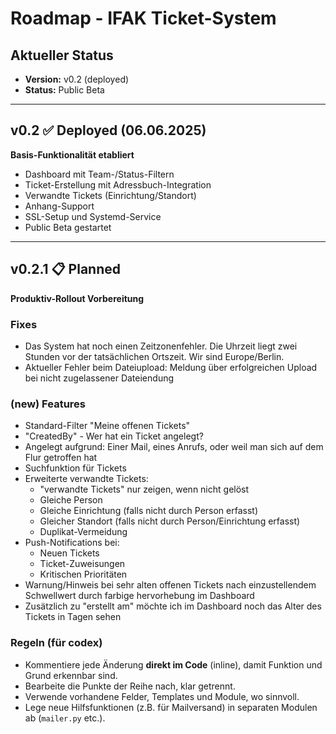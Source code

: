 # Roadmap - IFAK Ticket-System

## Aktueller Status
- **Version:** v0.2 (deployed)
- **Status:** Public Beta

---

## v0.2 ✅ **Deployed** (06.06.2025)
**Basis-Funktionalität etabliert**
- Dashboard mit Team-/Status-Filtern
- Ticket-Erstellung mit Adressbuch-Integration
- Verwandte Tickets (Einrichtung/Standort)
- Anhang-Support
- SSL-Setup und Systemd-Service
- Public Beta gestartet

---

## v0.2.1 📋 **Planned**
**Produktiv-Rollout Vorbereitung**

### Fixes

- Das System hat noch einen Zeitzonenfehler. Die Uhrzeit liegt zwei Stunden vor der tatsächlichen Ortszeit. Wir sind Europe/Berlin.
- Aktueller Fehler beim Dateiupload: Meldung über erfolgreichen Upload bei nicht zugelassener Dateiendung

### (new) Features

- Standard-Filter "Meine offenen Tickets"
- "CreatedBy" - Wer hat ein Ticket angelegt?
- Angelegt aufgrund: Einer Mail, eines Anrufs, oder weil man sich auf dem Flur getroffen hat
- Suchfunktion für Tickets
- Erweiterte verwandte Tickets:
  - "verwandte Tickets" nur zeigen, wenn nicht gelöst
  - Gleiche Person
  - Gleiche Einrichtung (falls nicht durch Person erfasst)
  - Gleicher Standort (falls nicht durch Person/Einrichtung erfasst)
  - Duplikat-Vermeidung
- Push-Notifications bei:
  - Neuen Tickets
  - Ticket-Zuweisungen
  - Kritischen Prioritäten
- Warnung/Hinweis bei sehr alten offenen Tickets nach einzustellendem Schwellwert durch farbige hervorhebung im Dashboard
- Zusätzlich zu "erstellt am" möchte ich im Dashboard noch das Alter des Tickets in Tagen sehen


### Regeln (für codex)
- Kommentiere jede Änderung **direkt im Code** (inline), damit Funktion und Grund erkennbar sind.
- Bearbeite die Punkte der Reihe nach, klar getrennt.
- Verwende vorhandene Felder, Templates und Module, wo sinnvoll.
- Lege neue Hilfsfunktionen (z.B. für Mailversand) in separaten Modulen ab (`mailer.py` etc.).
